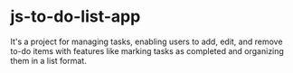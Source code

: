 # js-to-do-list-app
It's a project for managing tasks, enabling users to add, edit, and remove to-do items with features like marking tasks as completed and organizing them in a list format.
